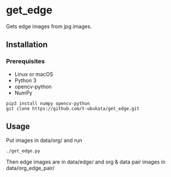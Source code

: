 # get_edge

Gets edge images from jpg images.

## Installation

### Prerequisites

- Linux or macOS
- Python 3
- opencv-python
- NumPy

```
pip3 install numpy opencv-python
git clone https://github.com/t-ubukata/get_edge.git
```

## Usage

Put images in data/org/ and run

```
./get_edge.py
```

Then edge images are in data/edge/ and org & data pair images in data/org_edge_pair/
